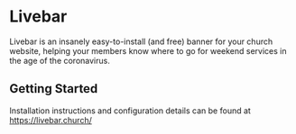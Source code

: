 # Livebar

Livebar is an insanely easy-to-install (and free) banner for your church website, helping your members know where to go for weekend services in the age of the coronavirus.

## Getting Started

Installation instructions and configuration details can be found at https://livebar.church/